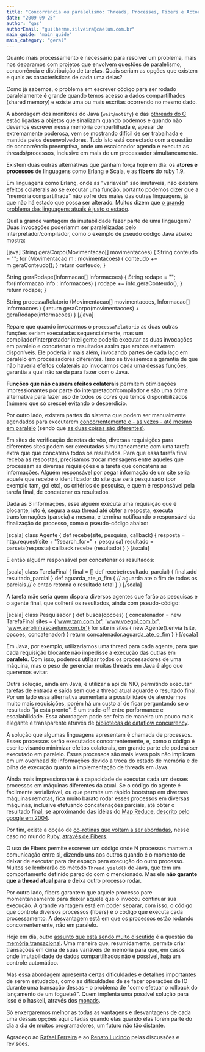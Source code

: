 ```yaml
---
title: "Concorrência ou paralelismo: Threads, Processes, Fibers e Actors"
date: "2009-09-25"
author: "gas"
authorEmail: "guilherme.silveira@caelum.com.br"
main_guide: "main_guide"
main_category: "geral"
---
```


Quanto mais processamento é necessário para resolver um problema, mais nos deparamos com projetos que envolvem questões de paralelismo, concorrência e distribuição de tarefas. Quais seriam as opções que existem e quais as características de cada uma delas?

Como já sabemos, o problema em escrever código para ser rodado paralelamente é grande quando temos acesso a dados compartilhados (shared memory) e existe uma ou mais escritas ocorrendo no mesmo dado.

A abordagem dos monitores do Java (`wait`/`notify`) e das [pthreads do C](http://en.wikipedia.org/wiki/POSIX_Threads) estão ligadas a objetos que sinalizam quando podemos e quando não devemos escrever nessa memória compartilhada e, apesar de extremamente poderosa, vem se mostrando difícil de ser trabalhada e mantida pelos desenvolvedores. Tudo isto está conectado com a questão de concorrência preemptiva, onde um escalonador agenda e executa as threads/processos, inclusive em mais de um processador simultaneamente.

Existem duas outras alternativas que ganham força hoje em dia: os **atores e processos** de linguagens como Erlang e Scala, e as **fibers** do ruby 1.9.

Em linguagens como Erlang, onde as "variavéis" são imutáveis, não existem efeitos colaterais ao se executar uma função, portanto podemos dizer que a "memória compartilhada" não sofre dos males das outras linguagens, já que não há estado que possa ser alterado. Muitos dizem que [o grande problema das linguagens atuais é justo o estado](http://blog.lucindo.com.br/2008/05/22/state-youre-doing-it-wrong/).

Qual a grande vantagem da imutabilidade fazer parte de uma lingaugem? Duas invocações poderiamm ser paralelizadas pelo interpretador/compilador, como o exemplo de pseudo código Java abaixo mostra:

\[java\] String geraCorpo(Movimentacao\[\] movimentacoes) { String conteudo = ""; for (Movimentacao m : movimentacoes) { conteudo += m.geraConteudo(); } return conteudo; }

String geraRodape(Informacao\[\] informacoes) { String rodape = ""; for(Informacao info : informacoes) { rodape += info.geraConteudo(); } return rodape; }

String processaRelatorio (Movimentacao\[\] movimentacoes, Informacao\[\] informacoes ) { return geraCorpo(movimentacoes) + geraRodape(informacoes) } \[/java\]

Repare que quando invocarmos o `processaRelatorio` as duas outras funções seriam executadas sequencialmente, mas um compilador/interpretador inteligente poderia executar as duas invocações em paralelo e concatenar o resultados assim que ambos estiverem disponíveis. Ele poderia ir mais além, invocando partes de cada laço em paralelo em processadores diferentes. Isso se tivessemos a garantia de que não haveria efeitos colaterais ao invocarmos cada uma dessas funções, garantia a qual não se da para fazer com o Java.

**Funções que não causam efeitos colaterais** permitem otimizações impressionantes por parte do interpretador/compilador e são uma ótima alternativa para fazer uso de todos os _cores_ que temos disponibilizados (número que só cresce) evitando o desperdício.

Por outro lado, existem partes do sistema que podem ser manualmente agendados para executarem [concorrentemente e - as vezes - até mesmo em paralelo](http://www.javaworld.com/javaworld/jw-09-1998/jw-09-threads.html?page=1) (sendo que [as duas coisas são diferentes)](http://existentialtype.wordpress.com/2011/03/17/parallelism-is-not-concurrency/).

Em sites de verificação de rotas de vôo, diversas requisições para diferentes sites podem ser executadas simultaneamente com uma tarefa extra que que concatena todos os resultados. Para que essa tarefa final receba as respostas, precisamos trocar mensagens entre aqueles que processam as diversas requisições e a tarefa que concatena as informações. Alguém responsável por pegar informação de um site seria aquele que recebe o identificador do site que será pesquisado (por exemplo tam, gol etc), os critérios de pesquisa, e quem é responsável pela tarefa final, de concatenar os resultados.

Dada as 3 informações, esse alguém executa uma requisição que é blocante, isto é, segura a sua thread até obter a resposta, executa transformações (parseia) a mesma, e termina notificando o responsável da finalização do processo, como o pseudo-código abaixo:

\[scala\] class Agente { def recebe(site, pesquisa, callback) { resposta = http.request(site + "?search\_for=" + pesquisa) resultado = parseia(resposta) callback.recebe (resultado) } } \[/scala\]

E então alguém responsável por concatenar os resultados:

\[scala\] class TarefaFinal { final = \[\] def recebe(resultado\_parcial) { final.add resultado\_parcial } def aguarda\_ate\_o\_fim { // aguarda ate o fim de todos os parciais // e entao retorna o resultado total } } \[/scala\]

A tarefa mãe seria quem dispara diversos agentes que farão as pesquisas e o agente final, que colherá os resultados, ainda com pseudo-código:

\[scala\] class Pesquisador { def busca(opcoes) { concatenador = new TarefaFinal sites = {'www.tam.com.br', 'www.voegol.com.br', 'www.aerolinhascaelum.com.br'} for site in sites { new Agente().envia (site, opcoes, concatenador) } return concatenador.aguarda\_ate\_o\_fim } } \[/scala\]

Em Java, por exemplo, utilizariamos uma thread para cada agente, para que cada requisição blocante não impedisse a execução das outras em **paralelo**. Com isso, podemos utilizar todos os processadores de uma máquina, mas o peso de gerenciar muitas threads em Java é algo que queremos evitar.

Outra solução, ainda em Java, é utilizar a api de NIO, permitindo executar tarefas de entrada e saída sem que a thread atual aguarde o resultado final. Por um lado essa alternativa aumentaria a possibilidade de atendermos muito mais requisições, porém há um custo aí de ficar perguntando se o resultado "já está pronto". É um trade-off entre performance e escalabilidade. Essa abordagem pode ser feita de maneira um pouco mais elegante e transparente através de [bibliotecas de dataflow concurrency](http://code.google.com/p/gparallelizer/wiki/DataflowConcurrency).

A solução que algumas linguagens apresentam é chamada de processos. Esses processos serão executados concorrentemente, e, como o código é escrito visando minimizar efeitos colaterais, em grande parte ele poderá ser executado em paralelo. Esses processos são mais leves pois não implicam em um overhead de informações devido a troca do estado de memória e de pilha de execução quanto a implementação de threads em Java.

Ainda mais impressionante é a capacidade de executar cada um desses processos em máquinas diferentes da atual. Se o código do agente é facilmente serializável, ou que permita um rápido bootstrap em diversas máquinas remotas, fica muito barato rodar esses processos em diversas máquinas, inclusive efetuando concatenações parciais, até obter o resultado final, se aproximando das idéias do [Map Reduce](http://en.wikipedia.org/wiki/MapReduce), [descrito pelo google em 2004](http://labs.google.com/papers/mapreduce-osdi04.pdf).

Por fim, existe a opção de [co-rotinas que voltam a ser abordadas](http://en.wikipedia.org/wiki/Coroutine), nesse caso no mundo Ruby, [através de Fibers](http://www.infoq.com/news/2007/08/ruby-1-9-fibers).

O uso de Fibers permite escrever um código onde N processos mantem a comunicação entre si, dizendo uns aos outros quando é o momento de deixar de executar para dar espaço para execução do outro processo. Muitos se lembrarão do método `Thread.yield()` de Java, que tem um comportamento definido parecido com o mencionado. Mas ele **não garante que a thread atual para** e deixa outro processo rodar.

Por outro lado, fibers garantem que aquele processo pare momentaneamente para deixar aquele que o invocou continuar sua execução. A grande vantagem está em poder separar, com isso, o código que controla diversos processos (fibers) e o código que executa cada processamento. A desvantagem está em que os processos estão rodando concorrentemente, não em paralelo.

Hoje em dia, outro [assunto que está sendo muito discutido](http://research.microsoft.com/en-us/um/people/simonpj/papers/stm/index.htm#beautiful) é a questão da [memória transacional](http://en.wikipedia.org/wiki/Software_transactional_memory). Uma maneira que, resumidamente, permite criar transações em cima de suas variáveis de memória para que, em casos onde imutabilidade de dados compartilhados não é possível, haja um controle automático.

Mas essa abordagem apresenta certas dificuldades e detalhes importantes de serem estudados, como as dificuldades de se fazer operações de IO durante uma transação dessas - o problema de "como efetuar o rollback do lançamento de um foguete?". Quem implenta uma possível solução para isso é o haskell, através dos [monads](http://en.wikipedia.org/wiki/Monad_(functional_programming)).

Só enxergaremos melhor as todas as vantagens e desvantagens de cada uma dessas opções aqui citadas quando elas quando elas forem parte do dia a dia de muitos programadores, um futuro não tão distante.

Agradeço ao [Rafael Ferreira](http://blog.rafaelferreira.net/) e ao [Renato Lucindo](http://blog.lucindo.com.br/) pelas discussões e revisões.
